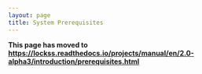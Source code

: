 ```yaml
---
layout: page
title: System Prerequisites
---
```


**This page has moved to <https://lockss.readthedocs.io/projects/manual/en/2.0-alpha3/introduction/prerequisites.html>**
